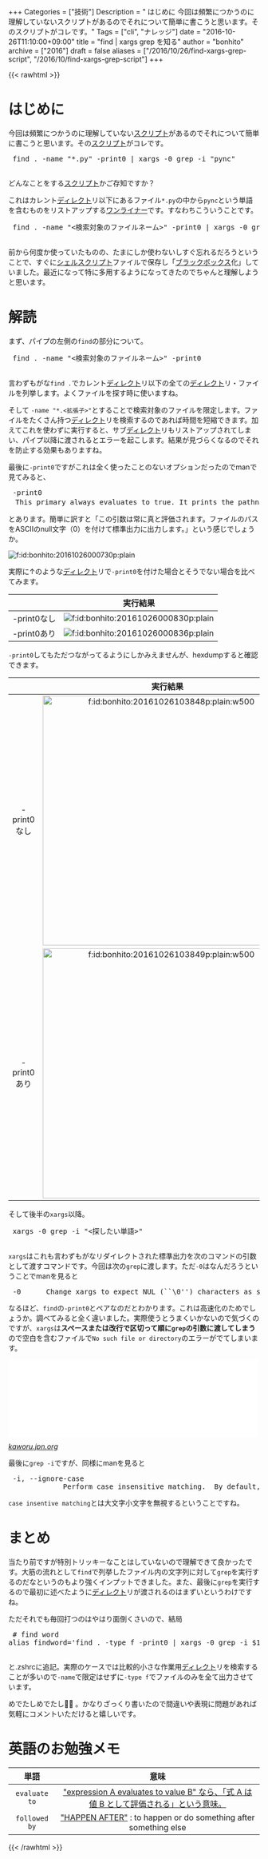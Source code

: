 +++
Categories = ["技術"]
Description = " はじめに  今回は頻繁につかうのに理解していないスクリプトがあるのでそれについて簡単に書こうと思います。そのスクリプトがコレです。"
Tags = ["cli", "ナレッジ"]
date = "2016-10-26T11:10:00+09:00"
title = "find | xargs grep を知る"
author = "bonhito"
archive = ["2016"]
draft = false
aliases = ["/2016/10/26/find-xargs-grep-script", "/2016/10/find-xargs-grep-script"]
+++

{{< rawhtml >}}
<body>
<h1>はじめに</h1>

<p>今回は頻繁につかうのに理解していない<a class="keyword" href="http://d.hatena.ne.jp/keyword/%A5%B9%A5%AF%A5%EA%A5%D7%A5%C8">スクリプト</a>があるのでそれについて簡単に書こうと思います。その<a class="keyword" href="http://d.hatena.ne.jp/keyword/%A5%B9%A5%AF%A5%EA%A5%D7%A5%C8">スクリプト</a>がコレです。</p>

<pre class="code lang-sh" data-lang="sh" data-unlink> find . -name "*.py" -print0 | xargs -0 grep -i "pync"
 </pre>


<p>どんなことをする<a class="keyword" href="http://d.hatena.ne.jp/keyword/%A5%B9%A5%AF%A5%EA%A5%D7%A5%C8">スクリプト</a>かご存知ですか？</p>

<p>これはカレント<a class="keyword" href="http://d.hatena.ne.jp/keyword/%A5%C7%A5%A3%A5%EC%A5%AF%A5%C8">ディレクト</a>リ以下にあるファイル<code>*.py</code>の中から<code>pync</code>という単語を含むものをリストアップする<a class="keyword" href="http://d.hatena.ne.jp/keyword/%A5%EF%A5%F3%A5%E9%A5%A4%A5%CA%A1%BC">ワンライナー</a>です。すなわちこういうことです。</p>

<pre class="code lang-sh" data-lang="sh" data-unlink> find . -name "&lt;検索対象のファイルネーム&gt;" -print0 | xargs -0 grep -i "&lt;探したい単語&gt;"
 </pre>


<p>前から何度か使っていたものの、たまにしか使わないしすぐ忘れるだろうということで、すぐに<a class="keyword" href="http://d.hatena.ne.jp/keyword/%A5%B7%A5%A7%A5%EB%A5%B9%A5%AF%A5%EA%A5%D7%A5%C8">シェルスクリプト</a>ファイルで保存し「<a class="keyword" href="http://d.hatena.ne.jp/keyword/%A5%D6%A5%E9%A5%C3%A5%AF%A5%DC%A5%C3%A5%AF%A5%B9">ブラックボックス</a>化」していました。最近になって特に多用するようになってきたのでちゃんと理解しようと思います。</p>

<h1>解読</h1>

<p>まず、パイプの左側の<code>find</code>の部分について。</p>

<pre class="code lang-sh" data-lang="sh" data-unlink> find . -name "&lt;検索対象のファイルネーム&gt;" -print0
 </pre>


<p>言わずもがな<code>find .</code>でカレント<a class="keyword" href="http://d.hatena.ne.jp/keyword/%A5%C7%A5%A3%A5%EC%A5%AF%A5%C8">ディレクト</a>リ以下の全ての<a class="keyword" href="http://d.hatena.ne.jp/keyword/%A5%C7%A5%A3%A5%EC%A5%AF%A5%C8">ディレクト</a>リ・ファイルを列挙します。よくファイルを探す時に使いますね。</p>

<p>そして <code>-name "*.&lt;拡張子&gt;"</code>とすることで検索対象のファイルを限定します。ファイルをたくさん持つ<a class="keyword" href="http://d.hatena.ne.jp/keyword/%A5%C7%A5%A3%A5%EC%A5%AF%A5%C8">ディレクト</a>リを検索するのであれば時間を短縮できます。加えてこれを使わずに実行すると、サブ<a class="keyword" href="http://d.hatena.ne.jp/keyword/%A5%C7%A5%A3%A5%EC%A5%AF%A5%C8">ディレクト</a>リもリストアップされてしまい、パイプ以降に渡されるとエラーを起こします。結果が見づらくなるのでそれを防止する効果もありますね。</p>

<p>最後に<code>-print0</code>ですがこれは全く使ったことのないオプションだったのでmanで見てみると、</p>

<pre class="code" data-lang="" data-unlink> -print0
　This primary always evaluates to true. It prints the pathname of the current file to standard output, followed by an ASCII NUL character (character code 0). </pre>


<p>とあります。簡単に訳すと「この引数は常に真と評価されます。ファイルのパスをASCIIのnull文字（0）を付けて標準出力に出力します。」という感じでしょうか。</p>

<p><span itemscope itemtype="http://schema.org/Photograph"><img src="https://cdn-ak.f.st-hatena.com/images/fotolife/b/bonhito/20161026/20161026000730.png" alt="f:id:bonhito:20161026000730p:plain" title="f:id:bonhito:20161026000730p:plain" class="hatena-fotolife" itemprop="image"></span></p>

<p>実際に↑のような<a class="keyword" href="http://d.hatena.ne.jp/keyword/%A5%C7%A5%A3%A5%EC%A5%AF%A5%C8">ディレクト</a>リで<code>-print0</code>を付けた場合とそうでない場合を比べてみます。</p>

<table>
<thead>
<tr>
<th style="text-align:center;"> </th>
<th style="text-align:center;">実行結果</th>
</tr>
</thead>
<tbody>
<tr>
<td style="text-align:center;">-print0なし</td>
<td style="text-align:center;"><span itemscope itemtype="http://schema.org/Photograph"><img src="https://cdn-ak.f.st-hatena.com/images/fotolife/b/bonhito/20161026/20161026000830.png" alt="f:id:bonhito:20161026000830p:plain" title="f:id:bonhito:20161026000830p:plain" class="hatena-fotolife" itemprop="image"></span></td>
</tr>
<tr>
<td style="text-align:center;">-print0あり</td>
<td style="text-align:center;"><span itemscope itemtype="http://schema.org/Photograph"><img src="https://cdn-ak.f.st-hatena.com/images/fotolife/b/bonhito/20161026/20161026000836.png" alt="f:id:bonhito:20161026000836p:plain" title="f:id:bonhito:20161026000836p:plain" class="hatena-fotolife" itemprop="image"></span></td>
</tr>
</tbody>
</table>


<p><code>-print0</code>してもただつながってるようにしかみえませんが、hexdumpすると確認できます。</p>

<table>
<thead>
<tr>
<th style="text-align:center;"> </th>
<th style="text-align:center;">実行結果</th>
</tr>
</thead>
<tbody>
<tr>
<td style="text-align:center;">-print0なし</td>
<td style="text-align:center;"><span itemscope itemtype="http://schema.org/Photograph"><img src="https://cdn-ak.f.st-hatena.com/images/fotolife/b/bonhito/20161026/20161026103848.png" alt="f:id:bonhito:20161026103848p:plain:w500" title="f:id:bonhito:20161026103848p:plain:w500" class="hatena-fotolife" style="width:500px" itemprop="image"></span></td>
</tr>
<tr>
<td style="text-align:center;">-print0あり</td>
<td style="text-align:center;"><span itemscope itemtype="http://schema.org/Photograph"><img src="https://cdn-ak.f.st-hatena.com/images/fotolife/b/bonhito/20161026/20161026103849.png" alt="f:id:bonhito:20161026103849p:plain:w500" title="f:id:bonhito:20161026103849p:plain:w500" class="hatena-fotolife" style="width:500px" itemprop="image"></span></td>
</tr>
</tbody>
</table>


<p>そして後半の<code>xargs</code>以降。</p>

<pre class="code lang-sh" data-lang="sh" data-unlink> xargs -0 grep -i "&lt;探したい単語&gt;"
 </pre>


<p><code>xargs</code>はこれも言わずもがなリダイレクトされた標準出力を次のコマンドの引数として渡すコマンドです。今回は次の<code>grep</code>に渡します。ただ<code>-0</code>はなんだろうということでmanを見ると</p>

<pre class="code" data-lang="" data-unlink> -0      Change xargs to expect NUL (``\0'') characters as separators, instead of spaces and newlines.  This is expected to be used in concert with the -print0 function in find(1). </pre>


<p>なるほど、<code>find</code>の<code>-print0</code>とペアなのだとわかります。これは高速化のためでしょうか。調べてみると全く違いました。実際使うとうまくいかないので気づくのですが、<code>xargs</code>は<b>スペースまたは改行で区切って順に<code>grep</code>の引数に渡してしまう</b>ので空白を含むファイルで<code>No such file or directory</code>のエラーがでてしまいます。</p>

<p><iframe src="//hatenablog-parts.com/embed?url=http%3A%2F%2Fkaworu.jpn.org%2Fkaworu%2F2008-12-08-1.php" title="UNIX findとxargsコマンドで-print0オプションを使う理由" class="embed-card embed-webcard" scrolling="no" frameborder="0" style="display: block; width: 100%; height: 155px; max-width: 500px; margin: 10px 0px;"></iframe><cite class="hatena-citation"><a href="http://kaworu.jpn.org/kaworu/2008-12-08-1.php">kaworu.jpn.org</a></cite></p>

<p>最後に<code>grep -i</code>ですが、同様にmanを見ると</p>

<pre class="code" data-lang="" data-unlink> -i, --ignore-case
             Perform case insensitive matching.  By default, grep is case sensitive. </pre>


<p><code>case insentive matching</code>とは大文字小文字を無視するということですね。</p>

<h1>まとめ</h1>

<p>当たり前ですが特別トリッキーなことはしていないので理解できて良かったです。大筋の流れとして<code>find</code>で列挙したファイル内の文字列に対して<code>grep</code>を実行するのだなというのもより強くインプットできました。また、最後に<code>grep</code>を実行するので最初に述べたように<a class="keyword" href="http://d.hatena.ne.jp/keyword/%A5%C7%A5%A3%A5%EC%A5%AF%A5%C8">ディレクト</a>リが渡されるのはまずいというわけですね。</p>

<p>ただそれでも毎回打つのはやはり面倒くさいので、結局</p>

<pre class="code lang-sh" data-lang="sh" data-unlink> # find word
alias findword='find . -type f -print0 | xargs -0 grep -i $1'
 </pre>


<p>と.zshrcに追記。実際のケースでは比較的小さな作業用<a class="keyword" href="http://d.hatena.ne.jp/keyword/%A5%C7%A5%A3%A5%EC%A5%AF%A5%C8">ディレクト</a>リを検索することが多いので<code>-name</code>で限定はせずに<code>-type f</code>でファイルのみを全て出力させています。</p>

<p>めでたしめでたし👏🏼 。かなりざっくり書いたので間違いや表現に問題があれば気軽にコメントいただけると嬉しいです。</p>

<h1>英語のお勉強メモ</h1>

<table>
<thead>
<tr>
<th style="text-align:center;">単語</th>
<th style="text-align:center;">意味</th>
</tr>
</thead>
<tbody>
<tr>
<td style="text-align:center;"><code>evaluate to</code></td>
<td style="text-align:center;"> <a href="http://d.hatena.ne.jp/ymoto/20080716/p1">"expression A evaluates to value B" なら、「式 A は値 B として評価される」という意味。</a>
</td>
</tr>
<tr>
<td style="text-align:center;"><code>followed by</code></td>
<td style="text-align:center;"> <a href="http://www.ldoceonline.com/dictionary/follow">"HAPPEN AFTER"</a> : to happen or do something after something else</td>
</tr>
</tbody>
</table>

</body>
{{< /rawhtml >}}
